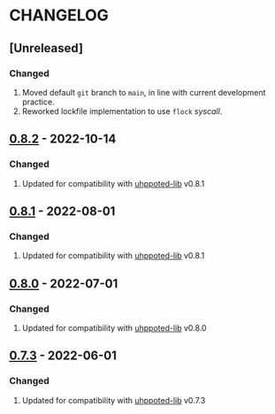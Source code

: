 # CHANGELOG

## [Unreleased]

### Changed
1. Moved default `git` branch to `main`, in line with current development practice.
2. Reworked lockfile implementation to use `flock` _syscall_.


## [0.8.2](https://github.com/uhppoted/uhppoted-app-wild-apricot/releases/tag/v0.8.2) - 2022-10-14

### Changed
1. Updated for compatibility with [uhppoted-lib](https://github.com/uhppoted/uhppoted-lib) v0.8.1


## [0.8.1](https://github.com/uhppoted/uhppoted-app-wild-apricot/releases/tag/v0.8.1) - 2022-08-01

### Changed
1. Updated for compatibility with [uhppoted-lib](https://github.com/uhppoted/uhppoted-lib) v0.8.1


## [0.8.0](https://github.com/uhppoted/uhppoted-app-wild-apricot/releases/tag/v0.8.0) - 2022-07-01

### Changed
1. Updated for compatibility with [uhppoted-lib](https://github.com/uhppoted/uhppoted-lib) v0.8.0


## [0.7.3](https://github.com/uhppoted/uhppoted-app-wild-apricot/releases/tag/v0.7.3) - 2022-06-01

### Changed
1. Updated for compatibility with [uhppoted-lib](https://github.com/uhppoted/uhppoted-lib) v0.7.3

